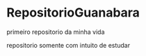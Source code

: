# RepositorioGuanabara
 primeiro repositorio da minha vida

 repositorio somente com intuito de estudar
